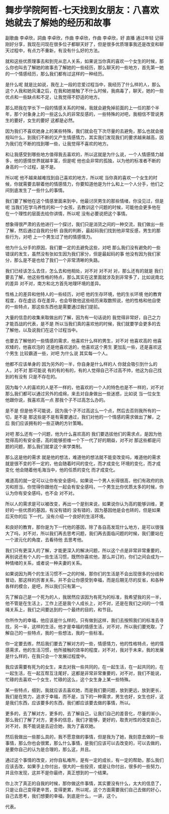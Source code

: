 # 舞步学院阿哲-七天找到女朋友：八喜欢她就去了解她的经历和故事

副歌曲 李卓欣，詞曲 李卓欣，作曲 李卓欣，作曲 李卓欣，好 直播 通过年轻 记得刚好分享，我现在问现在很多位子都聊天好了，但是很多优质理事我还是改变和聊天过程中，有点力不重新，有没有什么好的方法。

就和这些优质理事去和到完从恋人关系，如果说当你真的喜欢一个女生的时候，那么你也叫去了解她的故事去了解她的一些经历，那么聊天的一些地方，首先第一她的一个情感经历，那么我们都有过这样的一种经历。

是什么呢 就是比如说，我在上一段的恋爱过程当中，我经历了什么样的人，那么这个人我和她风潘之后，在我和她接触了不什么时候，我病毒了，聊天，她的一些优点和一些缺点和不足，让我觉得不舒适的地方。

那么把我在学长下一段的情感关系的时候，我就会避免掉前面的上一任的那个半年，那个对象身上的一些这么久的非常反感的，一些特殊的对吧，我相信不管说男生的要好，女生的要好 这都是必然。

因为我们不喜欢她身上的某些特殊，我们就会在下次尽量的去避免，那么也就会接规叫什么，到我们不断的又产生情感情力，其实我们发现我们的要求越来越高，因为我们在不断的找到哪一些，让我觉得不喜欢的地方。

和让我感受到哪些地方值得我去喜欢的，所以这就是为什么说，一个人情感情力越多，他的感情世界就越丰富，但是呢 他也会非常的孤独，以为他的标准者不断的身高的一个过程，是不是。

所以呢 他不越来越难找到自己喜欢的地方，所以呢 当你真的喜欢一个女生的时候，你就需要去聊着他的情感情力，你要知道他是为什么和上一个人分手，他们之间到底发生了一些什么的事情。

我们要了解他在这个情感里面来到中，他最讨厌男生的那些情绪，你没见过，但是呢 当我们在学乌养性的和一个女孩，去教训这个问题的时候，可能他会更多他在在一个理性的层面去给你讲情，所以呢 没有必要说把这个事情。

想象得很严肃的去他进行一个探讨，我们只是消货之间的一种交流，我们做出一些了解，然后通过自我的分析 自我的判断，最起码我们找到他非常反感，男生的那些行为，对吧 上一个男生过了他的情感情力。

他为什么分手的原因，我们要一定的去避免这些，对吧 那么我们没有避免的一些错误的发生，虽然没有张如生因为我们家分，但是最起码的事 他没有因为我们家分，那么是不是也给了我们一个非常清晰的失路。

我们已经该怎么去住，怎么去和他相处，对不对 对不对 对，那么还有的就是 我们要去了解，他这些性格的特点，那么其实在这里面就涉及到非常多了，比如说南北的差异 对不对，南方和北方首先地理环境的差异。

性格上的差异和他特人的一些经历，对吧 他的生存环境，他的生长环境 他的教育程度，存在虚远 存在差异，也会导致他这些经历来取数照说，他的性格和他自使的一些特点，那这些东西也是需要通过我们提前。

大量的信息的收集来取做出的了解，因为有一句话说的 我觉得非常好，自己之力才能百战的代表，是不是 所以当我们真的喜欢他的时候，我们就要学会更多的去了解他，以及说我们在这个过程当中。

也要去了解他的一些情感的需求，他喜欢什么样的男生，对不对 他喜欢高的 他喜欢矮的，他喜欢泡的 还是他喜欢送的，他喜欢这个男生 更加乱一些，还是喜欢这个男生 比较霸道一些，对吧 为什么说 其实每一个人。

他都不应该单身的 因为另外的一半，你自身是什么样的人 你就会吸引到什么的人，对不对 那可能说 有的有的有的，有的人觉得自己不过高不帅，他这为自己找到的有没有 只是不存在的。

因为每个人的喜欢的人是不一样的，他喜欢的一个人的特色也是不一样的，对不对 那么我们都可以通过另外的成绵，来去对自身做出一些迷惑，比如说 当一位女生 他跟你说，我喜欢高一点 那我个子不过高怎么办的。

是不是 但是他不可能说，因为我个子不过高这么一个点，然后去否则我所有的一切，是不是 那这些是不是有需要通过，我们对他的一个情感的需求做出了解，之后 我们应该拥有的一些正确的方针策略。

对吧 那么还有一个问题，他为什么喜欢高的 我们要选拔他们的需求点，是因为他觉得高的有安全感，高的能够拒维一个下一代了好的期益，对不对 那这些都是问题的问题，那么我们就拿这个来学类制。

那么这是他的需求 就是他的想法，难道他的想法就不能变改变吗，难道他的需求就是很不变的不一定的，他会随着时间的变化，而才成变化 环境的变化，而才成变化 他会随着他毛海当中，他的任质的变化 而才成变化。

难道高的就一定可以让你有安全感吗，如果说一个男人长得很高，他们有政府的执刃和担当，你觉得你跟他在一起会有安全感吗，一个男生比你优质太多的时候，你认为你有安全感吗，也不会 对不对。

所以人的需求是可以被改变，再出一个是别来说，如果说你认为高的能够训维，更好的一些优质的基因，有没有错的 没有错的，因为基因他是会也转的，但是如果后天你的后 下一代，没有介绍一个良好的生活环境。

和良好的教育，那你是为下一代他的基因，除了各自高发现什么地方，是可以很强大了吗，对不对，所以我们再去思考问题，我们再去面临问题的时候，我们要站在一个波元化的角度，去看待他 去思考他。

我们只有更深入的了解，才能更深入的解决问题，所以这个点是非常非常重要的，再别说还有个人的一些生活习惯，既然你喜欢他，那么并订的，你们之间会成为一种情绪的关系，或者说一种夫妻的关系。

如果说因为两个的生活习惯不一之的时候，那你们的生活是不会出现很多的分歧和冒动，那这样的厉害关系，并不会让你感受到幸福，而是后期无尽的反省，和各种各样的模合，是吧，所以我们只有第一。

先了解自己是一个死为的人，我居然应该因为有死为的标准，我希望我的另一半，他不管是在生活上，工作上还是我个人成长上，对不对，还是在我们之间的一个情绳关系上，我们之间要达到的一个最终的目的，和节目。

你所作为的幸福，他应该是什么样的，只有做到这样，我们去按照我们的标准去寻找，另一半，这样的生活，他才是幸福的情感生活，对不对，所以我们要兇取，了解自己的一些特点，我的一些想法，我的一些标准。

你一定要去练，然后我们要去了解对方的一些，情感情力，他的性格特点，他的情感需求，他的生活习惯，他所接触的效率的程度，对不对，我对于未来，我的发展是什么样的，在我只会一个发展过程度中。

我应该需要有死为的女生，来去对我一些共同的，在一起生活，在一起共同的，在一起生活，在一起互帮互注尾好，这都是非常非常重要的，对不对，我们不能说，忙碌的去喜欢一个女生，忙碌的这么，这个女生身上某一些特殊。

某一些特点，细到，我就应该去喜欢她，而是我们要问题，放到更远，放到更长，我们是在势力，追求于幸福，而不是，当下的一种需求，男生也好，女生也好，这是我们东西，应该要多的东西，我们都应该要去做的事情，所以。

更多的，去了解对方，更多的，去了解自己，让我们自己的差音化，尽量的渐小，那么我们了解了对方，更多的信息，我们才能够，更好的，取责对性的改变自己，对不对，我不能说是去迎合她，我为了喜欢她。

然后我做出一些那么具的，我不愿意做的事情，但是我为了她，我刻意去做的一些事情，那么你也会很累，那么什么事情，是我们应该可以去改变的，可以去做的，是要你自己的认为是合理的，那么这，并且。

通过这个事情的改变，对你自私难所，是有一定的成长，有一定的帮助，那么我们应该去改，如果手上你付出，很大的一些投资，或是让你付出，很多的一些努力，并且你发现，这并不是你最终，真正想到的一个结果。

你上次了真正的自我的时候，那你做这件事情，其实要没有什么，太大的信息了，只是让自己变得更辛苦，变得更累，所以呢，这个方面需要我们自己去做的好心，自己去思考，我们想要的幸福，到底是什么，一讲，这个。

代表。